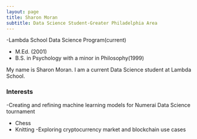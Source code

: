```yaml
---
layout: page
title: Sharon Moran
subtitle: Data Science Student-Greater Philadelphia Area
---
```

-Lambda School Data Science Program(current)
- M.Ed. (2001)
- B.S. in Psychology with a minor in Philosophy(1999)

My name is Sharon Moran. I am a current Data Science student at Lambda School.




### Interests

-Creating and refining machine learning models for Numerai Data Science tournament
- Chess
- Knitting
-Exploring cryptocurrency market and blockchain use cases

